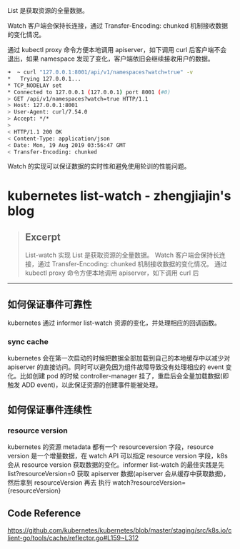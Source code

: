 List 是获取资源的全量数据。

Watch 客户端会保持长连接，通过 Transfer-Encoding: chunked 机制接收数据的变化情况。

通过 kubectl proxy 命令方便本地调用 apiserver，如下调用 curl 后客户端不会退出，如果 namespace 发现了变化，客户端依旧会继续接收用户的数据。

```bash
➜  ~ curl "127.0.0.1:8001/api/v1/namespaces?watch=true" -v
*   Trying 127.0.0.1...
* TCP_NODELAY set
* Connected to 127.0.0.1 (127.0.0.1) port 8001 (#0)
> GET /api/v1/namespaces?watch=true HTTP/1.1
> Host: 127.0.0.1:8001
> User-Agent: curl/7.54.0
> Accept: */*
>
< HTTP/1.1 200 OK
< Content-Type: application/json
< Date: Mon, 19 Aug 2019 03:56:47 GMT
< Transfer-Encoding: chunked
```

Watch 的实现可以保证数据的实时性和避免使用轮训的性能问题。


# kubernetes list-watch - zhengjiajin's blog

> ## Excerpt
> List-watch 实现 List 是获取资源的全量数据。 Watch 客户端会保持长连接，通过 Transfer-Encoding: chunked 机制接收数据的变化情况。 通过 kubectl proxy 命令方便本地调用 apiserver，如下调用 curl 后

---
## 如何保证事件可靠性

kubernetes 通过 informer list-watch 资源的变化，并处理相应的回调函数。

### sync cache

kubernetes 会在第一次启动的时候把数据全部加载到自己的本地缓存中以减少对 apiserver 的直接访问。同时可以避免因为组件故障导致没有处理相应的 event 变化。比如创建 pod 的时候 controller-manager 挂了，重启后会全量加载数据(即触发 ADD event)，以此保证资源的创建事件能被处理。

## 如何保证事件连续性

### resource version

kubernetes 的资源 metadata 都有一个 resourceversion 字段，resource version 是一个增量数据，在 watch API 可以指定 resource version 字段，k8s 会从 resource version 获取数据的变化。informer list-watch 的最佳实践是先 list?resourceVersion=0 获取 apiserver 数据(apiserver 会从缓存中获取数据)，然后拿到 resourceVersion 再去 执行 watch?resourceVersion=\{resourceVersion\}

## Code Reference
https://github.com/kubernetes/kubernetes/blob/master/staging/src/k8s.io/client-go/tools/cache/reflector.go#L159~L312